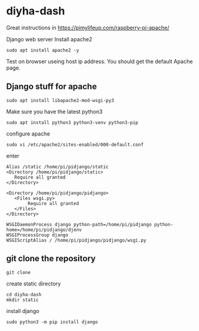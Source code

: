 # diyha-dash

Great instructions in 
https://pimylifeup.com/raspberry-pi-apache/

Django web server
Install apache2
```
sudo apt install apache2 -y
```
Test on browser useing host ip address. You should get the default Apache page.

## Django stuff for apache
```
sudo apt install libapache2-mod-wsgi-py3
```
Make sure you have the latest python3
```
sudo apt install python3 python3-venv python3-pip
```
configure apache
```
sudo vi /etc/apache2/sites-enabled/000-default.conf
```
enter 
```
Alias /static /home/pi/pidjango/static
<Directory /home/pi/pidjango/static>
   Require all granted
</Directory>

<Directory /home/pi/pidjango/pidjango>
   <Files wsgi.py>
        Require all granted
   </Files>
</Directory>

WSGIDaemonProcess django python-path=/home/pi/pidjango python-home=/home/pi/pidjango/djenv
WSGIProcessGroup django
WSGIScriptAlias / /home/pi/pidjango/pidjango/wsgi.py
```
## git clone the repository
```
git clone
```
create static directory
```
cd diyha-dash
mkdir static
```
install django
```
sudo python3 -m pip install django
```
